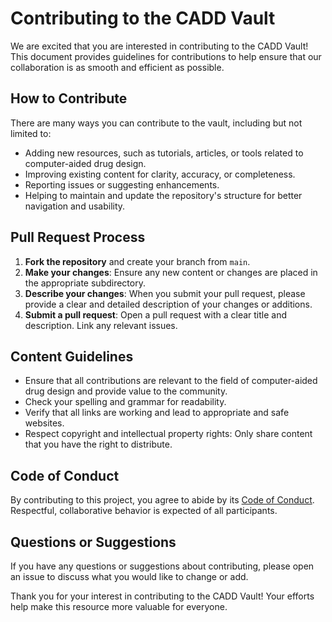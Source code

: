 # Contributing to the CADD Vault

We are excited that you are interested in contributing to the CADD Vault! This document provides guidelines for contributions to help ensure that our collaboration is as smooth and efficient as possible.

## How to Contribute

There are many ways you can contribute to the vault, including but not limited to:

- Adding new resources, such as tutorials, articles, or tools related to computer-aided drug design.
- Improving existing content for clarity, accuracy, or completeness.
- Reporting issues or suggesting enhancements.
- Helping to maintain and update the repository's structure for better navigation and usability.

## Pull Request Process

1. **Fork the repository** and create your branch from `main`.
2. **Make your changes**: Ensure any new content or changes are placed in the appropriate subdirectory.
3. **Describe your changes**: When you submit your pull request, please provide a clear and detailed description of your changes or additions.
4. **Submit a pull request**: Open a pull request with a clear title and description. Link any relevant issues.

## Content Guidelines

- Ensure that all contributions are relevant to the field of computer-aided drug design and provide value to the community.
- Check your spelling and grammar for readability.
- Verify that all links are working and lead to appropriate and safe websites.
- Respect copyright and intellectual property rights: Only share content that you have the right to distribute.

## Code of Conduct

By contributing to this project, you agree to abide by its [Code of Conduct](CODE_OF_CONDUCT.md). Respectful, collaborative behavior is expected of all participants.

## Questions or Suggestions

If you have any questions or suggestions about contributing, please open an issue to discuss what you would like to change or add.

Thank you for your interest in contributing to the CADD Vault! Your efforts help make this resource more valuable for everyone.

